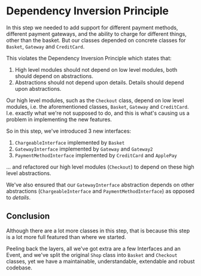 # Dependency Inversion Principle

In this step we needed to add support for different payment methods, different payment gateways, and the ability to charge for different things, other than the basket. But our classes depended on concrete classes for `Basket`, `Gateway` and `CreditCard`.

This violates the Dependency Inversion Principle which states that:

1. High level modules should not depend on low level modules, both should depend on abstractions.
1. Abstractions should not depend upon details. Details should depend upon abstractions.

Our high level modules, such as the `Checkout` class, depend on low level modules, i.e. the aforementioned classes, `Basket`, `Gateway` and `CreditCard`. I.e. exactly what we're not supposed to do, and this is what's causing us a problem in implementing the new features.

So in this step, we've introduced 3 new interfaces:

1. `ChargeableInterface` implemented by `Basket`
1. `GatewayInterface` implemented by `Gateway` and `Gateway2`
1. `PaymentMethodInterface` implemented by `CreditCard` and `ApplePay`

... and refactored our high level modules (`Checkout`) to depend on these high level abstractions.

We've also ensured that our `GatewayInterface` abstraction depends on other abstractions (`ChargeableInterface` and `PaymentMethodInterface`) as opposed to <i>details</i>.

## Conclusion

Although there are a lot more classes in this step, that is because this step is a lot more full featured than where we started.

Peeling back the layers, all we've got extra are a few Interfaces and an Event, and we've split the original `Shop` class into `Basket` and `Checkout` classes, yet we have a maintainable, understandable, extendable and robust codebase.

